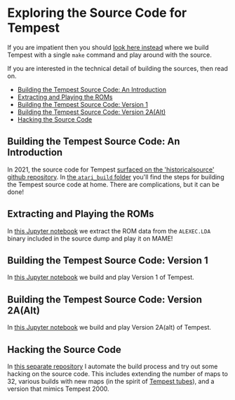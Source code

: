# Exploring the Source Code for Tempest
If you are impatient then you should [look here instead](https://github.com/mwenge/tempest_fun) where
we build Tempest with a single `make` command and play around with the source. 

If you are interested in the technical detail of building the sources, then read on.

<!-- vim-markdown-toc GFM -->

* [Building the Tempest Source Code: An Introduction](#building-the-tempest-source-code-an-introduction)
* [Extracting and Playing the ROMs](#extracting-and-playing-the-roms)
* [Building the Tempest Source Code: Version 1](#building-the-tempest-source-code-version-1)
* [Building the Tempest Source Code: Version 2A(Alt)](#building-the-tempest-source-code-version-2aalt)
* [Hacking the Source Code](#hacking-the-source-code)

<!-- vim-markdown-toc -->

## Building the Tempest Source Code: An Introduction
In 2021, the source code for Tempest [surfaced on the 'historicalsource' github repository](https://github.com/historicalsource/tempest/).
In [the `atari_build` folder](./atari_build/) you'll find the steps for building the Tempest source
code at home. There are complications, but it can be done!

## Extracting and Playing the ROMs 
In [this Jupyter notebook](./notebooks/Reconstruct%20ROMs%20from%20Object%20FIles%20in%20the%20Tempest%20Source%20Dump.ipynb) we
extract the ROM data from the `ALEXEC.LDA` binary included in the source dump and play it on MAME!

## Building the Tempest Source Code: Version 1
In [this Jupyter notebook](./notebooks/Build%20Tempest%20Sources%20for%20Version%201.ipynb) we build and play Version 1 of Tempest.

## Building the Tempest Source Code: Version 2A(Alt) 
In [this Jupyter notebook](./notebooks/Build%20Tempest%20Sources%20for%20Version%202A(Alt).ipynb) we build and play Version 2A(alt) of Tempest.

## Hacking the Source Code
In [this separate repository](https://github.com/mwenge/tempest_fun) I automate the build process and try out some hacking
on the source code. This includes extending the number of maps to 32, various builds with new maps (in the spirit of 
[Tempest tubes](https://arcarc.xmission.com/Web%20Archives/ionpool.net%20(Dec-31-2020)/arcade/tempest_code_project/TempEd/tubes/tubes.html)),
and a version that mimics Tempest 2000.
